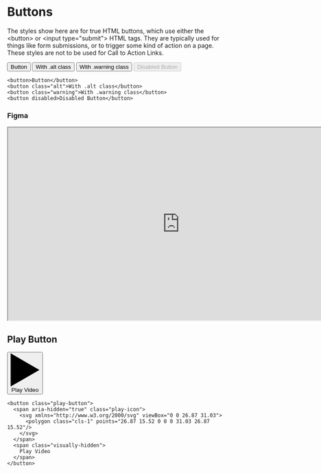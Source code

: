 # Buttons

The styles show here are for true HTML buttons, which use either the &lt;button&gt; or &lt;input type="submit"&gt; HTML tags. They are typically used for things like form submissions, or to trigger some kind of action on a page. These styles are not to be used for Call to Action Links.

<button>Button</button>
<button class="alt">With .alt class</button>
<button class="warning">With .warning class</button>
<button disabled>Disabled Button</button>

    <button>Button</button>
    <button class="alt">With .alt class</button>
    <button class="warning">With .warning class</button>
    <button disabled>Disabled Button</button>

### Figma
<iframe width="800" height="450" src="https://www.figma.com/embed?embed_host=share&url=https%3A%2F%2Fwww.figma.com%2Ffile%2FPPoSjMXytiKv99nKu5s1fU%2FStorybook%3Fnode-id%3D4%253A8" allowfullscreen></iframe>

## Play Button

<button class="play-button">
<span aria-hidden="true" class="play-icon">
    <svg xmlns="http://www.w3.org/2000/svg" viewBox="0 0 26.87 31.03">
    <polygon class="cls-1" points="26.87 15.52 0 0 0 31.03 26.87 15.52"/>
    </svg>
</span>
<span class="visually-hidden">
    Play Video
</span>
</button>

    <button class="play-button">
      <span aria-hidden="true" class="play-icon">
        <svg xmlns="http://www.w3.org/2000/svg" viewBox="0 0 26.87 31.03">
          <polygon class="cls-1" points="26.87 15.52 0 0 0 31.03 26.87 15.52"/>
        </svg>
      </span>
      <span class="visually-hidden">
        Play Video
      </span>
    </button>
